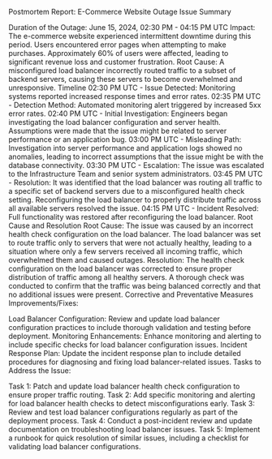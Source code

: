 Postmortem Report: E-Commerce Website Outage
Issue Summary

Duration of the Outage: June 15, 2024, 02:30 PM - 04:15 PM UTC
Impact: The e-commerce website experienced intermittent downtime during this period. Users encountered error pages when attempting to make purchases. Approximately 60% of users were affected, leading to significant revenue loss and customer frustration.
Root Cause: A misconfigured load balancer incorrectly routed traffic to a subset of backend servers, causing these servers to become overwhelmed and unresponsive.
Timeline
02:30 PM UTC - Issue Detected: Monitoring systems reported increased response times and error rates.
02:35 PM UTC - Detection Method: Automated monitoring alert triggered by increased 5xx error rates.
02:40 PM UTC - Initial Investigation: Engineers began investigating the load balancer configuration and server health. Assumptions were made that the issue might be related to server performance or an application bug.
03:00 PM UTC - Misleading Path: Investigation into server performance and application logs showed no anomalies, leading to incorrect assumptions that the issue might be with the database connectivity.
03:30 PM UTC - Escalation: The issue was escalated to the Infrastructure Team and senior system administrators.
03:45 PM UTC - Resolution: It was identified that the load balancer was routing all traffic to a specific set of backend servers due to a misconfigured health check setting. Reconfiguring the load balancer to properly distribute traffic across all available servers resolved the issue.
04:15 PM UTC - Incident Resolved: Full functionality was restored after reconfiguring the load balancer.
Root Cause and Resolution
Root Cause: The issue was caused by an incorrect health check configuration on the load balancer. The load balancer was set to route traffic only to servers that were not actually healthy, leading to a situation where only a few servers received all incoming traffic, which overwhelmed them and caused outages.
Resolution: The health check configuration on the load balancer was corrected to ensure proper distribution of traffic among all healthy servers. A thorough check was conducted to confirm that the traffic was being balanced correctly and that no additional issues were present.
Corrective and Preventative Measures
Improvements/Fixes:

Load Balancer Configuration: Review and update load balancer configuration practices to include thorough validation and testing before deployment.
Monitoring Enhancements: Enhance monitoring and alerting to include specific checks for load balancer configuration issues.
Incident Response Plan: Update the incident response plan to include detailed procedures for diagnosing and fixing load balancer-related issues.
Tasks to Address the Issue:

Task 1: Patch and update load balancer health check configuration to ensure proper traffic routing.
Task 2: Add specific monitoring and alerting for load balancer health checks to detect misconfigurations early.
Task 3: Review and test load balancer configurations regularly as part of the deployment process.
Task 4: Conduct a post-incident review and update documentation on troubleshooting load balancer issues.
Task 5: Implement a runbook for quick resolution of similar issues, including a checklist for validating load balancer configurations.
